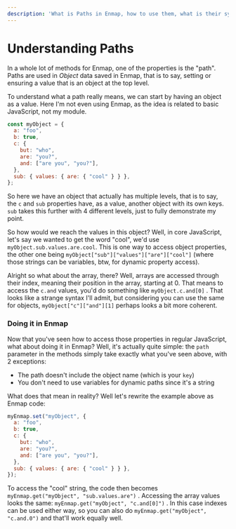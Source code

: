 ```yaml
---
description: 'What is Paths in Enmap, how to use them, what is their syntax?'
---
```


# Understanding Paths

In a whole lot of methods for Enmap, one of the properties is the "path". Paths are used in _Object_ data saved in Enmap, that is to say, setting or ensuring a value that is an object at the top level.

To understand what a path really means, we can start by having an object as a value. Here I'm not even using Enmap, as the idea is related to basic JavaScript, not my module.

```javascript
const myObject = {
  a: "foo",
  b: true,
  c: {
    but: "who",
    are: "you?",
    and: ["are you", "you?"],
  },
  sub: { values: { are: { "cool" } } },
};
```

So here we have an object that actually has multiple levels, that is to say, the `c` and `sub` properties have, as a value, another object with its own keys. `sub` takes this further with 4 different levels, just to fully demonstrate my point.

So how would we reach the values in this object? Well, in core JavaScript, let's say we wanted to get the word "cool", we'd use `myObject.sub.values.are.cool`. This is one way to access object properties, the other one being `myObject["sub"]["values"]["are"]["cool"]` \(where those strings can be variables, btw, for dynamic property access\).

Alright so what about the array, there? Well, arrays are accessed through their index, meaning their position in the array, starting at 0. That means to access the `c.and` values, you'd do something like `myObject.c.and[0]` . That looks like a strange syntax I'll admit, but considering you can use the same for objects, `myObject["c"]["and"][1]` perhaps looks a bit more coherent.

### Doing it in Enmap

Now that you've seen how to access those properties in regular JavaScript, what about doing it in Enmap? Well, it's actually quite simple: the `path` parameter in the methods simply take exactly what you've seen above, with 2 exceptions:

* The path doesn't include the object name \(which is your `key`\)
* You don't need to use variables for dynamic paths since it's a string

What does that mean in reality? Well let's rewrite the example above as Enmap code: 

```javascript
myEnmap.set("myObject", {
  a: "foo",
  b: true,
  c: {
    but: "who",
    are: "you?",
    and: ["are you", "you?"],
  },
  sub: { values: { are: { "cool" } } },
});
```

To access the "cool" string, the code then becomes `myEnmap.get("myObject", "sub.values.are")` . Accessing the array values looks the same: `myEnmap.get("myObject", "c.and[0]")` . In this case indexes can be used either way, so you can also do `myEnmap.get("myObject", "c.and.0")` and that'll work equally well.


